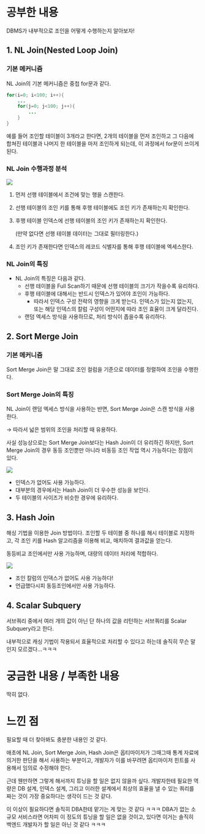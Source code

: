 # 공부한 내용

DBMS가 내부적으로 조인을 어떻게 수행하는지 알아보자!

## 1. NL Join(Nested Loop Join)

### 기본 메커니즘

NL Join의 기본 메커니즘은 중첩 for문과 같다.

```java
for(i=0; i<100; i++){ 
	...
	for(j=0; j<100; j++){ 
		... 
	} 
}
```

예를 들어 조인할 테이블이 3개라고 한다면, 2개의 테이블을 먼저 조인하고 그 다음에 합쳐진 테이블과 나머지 한 테이블을 마저 조인하게 되는데, 이 과정에서 for문이 쓰이게 된다.

### NL Join 수행과정 분석

![](https://velog.velcdn.com/images/eunhye_/post/098b3246-35f0-4e46-9b9c-71094e41f38e/image.png)

1. 먼저 선행 테이블에서 조건에 맞는 행을 스캔한다.
2. 선행 테이블의 조인 키를 통해 후행 테이블에도 조인 키가 존재하는지 확인한다.
3. 후행 테이블 인덱스에 선행 테이블의 조인 키가 존재하는지 확인한다.

   (만약 없다면 선행 테이블 데이터는 그대로 필터링한다.)

4. 조인 키가 존재한다면 인덱스의 레코드 식별자를 통해 후행 테이블에 엑세스한다.

### NL Join의 특징

- NL Join의 특징은 다음과 같다.
    - 선행 테이블을 Full Scan하기 때문에 선행 테이블의 크기가 작을수록 유리하다.
    - 후행 테이블에 대해서는 반드시 인덱스가 있어야 조인이 가능하다.
        - 따라서 인덱스 구성 전략의 영향을 크게 받는다. 인덱스가 있는지 없는지, 또는 해당 인덱스의 칼럼 구성이 어떤지에 따라 조인 효율이 크게 달라진다.
    - 랜덤 엑세스 방식을 사용하므로, 처리 방식이 좁을수록 유리하다.

## 2. Sort Merge Join

### 기본 메커니즘

Sort Merge Join은 말 그대로 조인 컬럼을 기준으로 데이터를 정렬하여 조인을 수행한다.

### Sort Merge Join의 특징

NL Join이 랜덤 엑세스 방식을 사용하는 반면, Sort Merge Join은 스캔 방식을 사용한다.

→ 따라서 넓은 범위의 조인을 처리할 때 유용하다.

사실 성능상으로는 Sort Merge Join보다는 Hash Join이 더 유리하긴 하지만, Sort Merge Join의 경우 동등 조인뿐만 아니라 비동등 조인 작업 역시 가능하다는 장점이 있다.

![](https://velog.velcdn.com/images/eunhye_/post/60b80d9f-e301-4943-9ca8-a8b37a89a93a/image.png)

- 인덱스가 없어도 사용 가능하다.
- 대부분의 경우에서는 Hash Join이 더 우수한 성능을 보인다.
- 두 테이블의 사이즈가 비슷한 경우에 유리하다.

## 3. Hash Join

해싱 기법을 이용한 Join 방법이다. 조인할 두 테이블 중 하나를 해시 테이블로 지정하고, 각 조인 키를 Hash 알고리즘을 이용해 비교, 매치하여 결과값을 얻는다.

동등비교 조인에서만 사용 가능하며, 대량의 데이터 처리에 적합하다.

![](https://velog.velcdn.com/images/eunhye_/post/377d8aa3-819c-4a0c-82c8-cd51723b60d3/image.png)

- 조인 칼럼의 인덱스가 없어도 사용 가능하다!
- 언급했다시피 동등조인에서만 사용 가능하다.

## 4. Scalar Subquery

서브쿼리 중에서 여러 개의 값이 아닌 단 하나의 값을 리턴하는 서브쿼리를 Scalar Subquery라고 한다.

내부적으로 캐싱 기법이 작용되서 효율적으로 처리할 수 있다고 하는데 솔직히 무슨 말인지 모르겠다…ㅋㅋㅋ

# 궁금한 내용 / 부족한 내용

딱히 없다.

# 느낀 점

필요할 때 더 찾아봐도 충분한 내용인 것 같다.

애초에 NL Join, Sort Merge Join, Hash Join은 옵티마이저가 그때그때 통계 자료에 의거한 판단을 해서 사용하는 부분이고, 개발자가 이를 바꾸려면 옵티마이저 힌트를 사용해서 임의로 수정해야 한다.

근데 웬만하면 그렇게 해서까지 튜닝을 할 일은 없지 않을까 싶다. 개발자한테 필요한 역량은 DB 설계, 인덱스 설계, 그리고 이러한 설계에서 최상의 효율을 낼 수 있는 쿼리를 짜는 것이 가장 중요하다는 생각이 드는 것 같다.

이 이상이 필요하다면 솔직히 DBA한테 맡기는 게 맞는 것 같다 ㅋㅋㅋ DBA가 없는 소규모 서비스라면 어차피 이 정도의 튜닝을 할 일은 없을 것이고, 있다면 이거는 솔직히 백엔드 개발자가 할 일은 아닌 것 같다 ㅋㅋㅋ